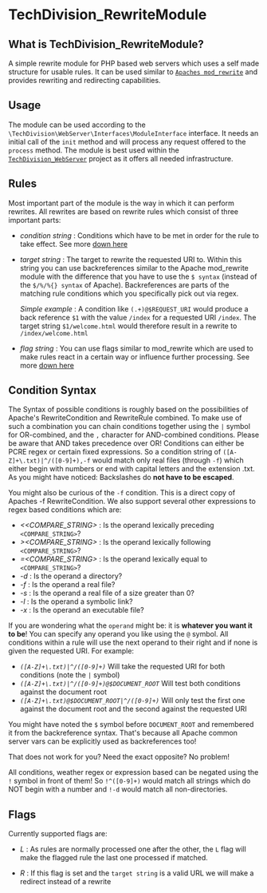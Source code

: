 TechDivision_RewriteModule
==========================

What is TechDivision_RewriteModule?
-----------------

A simple rewrite module for PHP based web servers which uses a self made structure for usable rules.
It can be used similar to [`Apaches mod_rewrite`](<http://httpd.apache.org/docs/current/mod/mod_rewrite.html>) and
provides rewriting and redirecting capabilities.

Usage
-----------------
The module can be used according to the `\TechDivision\WebServer\Interfaces\ModuleInterface` interface.
It needs an initial call of the `init` method and will process any request offered to the `process` method.
The module is best used within the [`TechDivision_WebServer`](<https://github.com/techdivision/TechDivision_WebServer>)
project as it offers all needed infrastructure.

Rules
-----------------
Most important part of the module is the way in which it can perform rewrites. All rewrites are based on rewrite rules
which consist of three important parts:

- *condition string* : Conditions which have to be met in order for the rule to take effect. See more [down here](<#condition-syntax>)

- *target string* : The target to rewrite the requested URI to. Within this string you can use backreferences similar
    to the Apache mod_rewrite module with the difference that you have to use the `$ syntax`
    (instead of the `$/%/%{} syntax` of Apache).
    Backreferences are parts of the matching rule conditions which you specifically pick out via regex.

    *Simple example* : A condition like `(.+)@$REQUEST_URI` would produce a back reference `$1` with the value `/index`
        for a requested URI `/index`. The target string `$1/welcome.html` would therefore result in a rewrite to `/index/welcome.html`

- *flag string* : You can use flags similar to mod_rewrite which are used to make rules react in a certain way or
    influence further processing. See more [down here](<#flags>)

Condition Syntax
-----------------
The Syntax of possible conditions is roughly based on the possibilities of Apache's RewriteCondition and RewriteRule
combined.
To make use of such a combination you can chain conditions together using the `|` symbol for OR-combined, and the `,`
character for AND-combined conditions.
Please be aware that AND takes precedence over OR!
Conditions can either be PCRE regex or certain fixed expressions.
So a condition string of `([A-Z]+\.txt)|^/([0-9]+),-f` would match only real files (through `-f`) which either begin
with numbers or end with capital letters and the extension .txt.
As you might have noticed: Backslashes do **not have to be escaped**.

You might also be curious of the `-f` condition.
This is a direct copy of Apaches -f RewriteCondition.
We also support several other expressions to regex based conditions which are:

 - *<<COMPARE_STRING>* : Is the operand lexically preceding `<COMPARE_STRING>`?
 - *><COMPARE_STRING>* : Is the operand lexically following `<COMPARE_STRING>`?
 - *=<COMPARE_STRING>* : Is the operand lexically equal to `<COMPARE_STRING>`?
 - *-d* : Is the operand a directory?
 - *-f* : Is the operand a real file?
 - *-s* : Is the operand a real file of a size greater than 0?
 - *-l* : Is the operand a symbolic link?
 - *-x* : Is the operand an executable file?

If you are wondering what the `operand` might be: it is **whatever you want it to be**!
You can specify any operand you like using the `@` symbol.
All conditions within a rule will use the next operand to their right and if none is given the requested URI.
For example:

- *`([A-Z]+\.txt)|^/([0-9]+)`* Will take the requested URI for both conditions (note the `|` symbol)
- *`([A-Z]+\.txt)|^/([0-9]+)@$DOCUMENT_ROOT`* Will test both conditions against the document root
- *`([A-Z]+\.txt)@$DOCUMENT_ROOT|^/([0-9]+)`* Will only test the first one against the document root and the second against the requested URI

You might have noted the `$` symbol before `DOCUMENT_ROOT` and remembered it from the backreference syntax.
That's because all Apache common server vars can be explicitly used as backreferences too!

That does not work for you? Need the exact opposite? No problem!

All conditions, weather regex or expression based can be negated using the `!` symbol in front of them!
So `!^([0-9]+)` would match all strings which do NOT begin with a number and `!-d` would match all non-directories.

Flags
-----------------
Currently supported flags are:

- *L* : As rules are normally processed one after the other, the `L` flag will make the flagged rule the last one processed
    if matched.

- *R* : If this flag is set and the `target string` is a valid URL we will make a redirect instead of a rewrite
